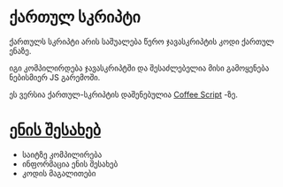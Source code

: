ქართულ სკრიპტი
=====

ქართულს სკრიპტი არის საშუალება წერო ჯავასკრიპტის კოდი ქართულ ენაზე.

იგი კომპილირდება ჯავასკრიპტში და შესაძლებელია მისი გამოყენება ნებისმიერ JS გარემოში.


ეს ვერსია ქართულ-სკრიპტის დაშენებულია [Coffee Script](http://coffeescript.org/ "Coffee Script") -ზე.

[ენის შესახებ](http://nodar-chkuaselidze.github.io/qartulskripti/ "ქარტულსკრიპტი")
=====

+ საიტზე კომპილირება
+ ინფორმაცია ენის შესახებ
+ კოდის მაგალითები
